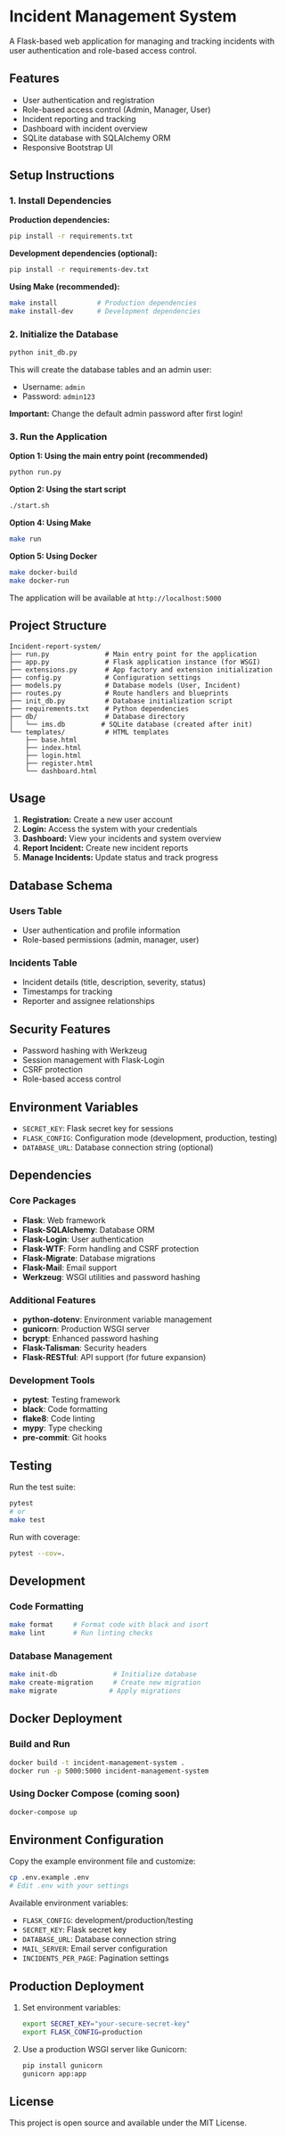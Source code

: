 # Incident Management System

A Flask-based web application for managing and tracking incidents with user authentication and role-based access control.

## Features

- User authentication and registration
- Role-based access control (Admin, Manager, User)
- Incident reporting and tracking
- Dashboard with incident overview
- SQLite database with SQLAlchemy ORM
- Responsive Bootstrap UI

## Setup Instructions

### 1. Install Dependencies

**Production dependencies:**
```bash
pip install -r requirements.txt
```

**Development dependencies (optional):**
```bash
pip install -r requirements-dev.txt
```

**Using Make (recommended):**
```bash
make install          # Production dependencies
make install-dev      # Development dependencies
```

### 2. Initialize the Database

```bash
python init_db.py
```

This will create the database tables and an admin user:
- Username: `admin`
- Password: `admin123`

**Important:** Change the default admin password after first login!

### 3. Run the Application

**Option 1: Using the main entry point (recommended)**
```bash
python run.py
```

**Option 2: Using the start script**
```bash
./start.sh
```

**Option 4: Using Make**
```bash
make run
```

**Option 5: Using Docker**
```bash
make docker-build
make docker-run
```

The application will be available at `http://localhost:5000`

## Project Structure

```
Incident-report-system/
├── run.py              # Main entry point for the application
├── app.py              # Flask application instance (for WSGI)
├── extensions.py       # App factory and extension initialization  
├── config.py           # Configuration settings
├── models.py           # Database models (User, Incident)
├── routes.py           # Route handlers and blueprints
├── init_db.py          # Database initialization script
├── requirements.txt    # Python dependencies
├── db/                 # Database directory
│   └── ims.db         # SQLite database (created after init)
└── templates/          # HTML templates
    ├── base.html
    ├── index.html
    ├── login.html
    ├── register.html
    └── dashboard.html
```

## Usage

1. **Registration:** Create a new user account
2. **Login:** Access the system with your credentials
3. **Dashboard:** View your incidents and system overview
4. **Report Incident:** Create new incident reports
5. **Manage Incidents:** Update status and track progress

## Database Schema

### Users Table
- User authentication and profile information
- Role-based permissions (admin, manager, user)

### Incidents Table
- Incident details (title, description, severity, status)
- Timestamps for tracking
- Reporter and assignee relationships

## Security Features

- Password hashing with Werkzeug
- Session management with Flask-Login
- CSRF protection
- Role-based access control

## Environment Variables

- `SECRET_KEY`: Flask secret key for sessions
- `FLASK_CONFIG`: Configuration mode (development, production, testing)
- `DATABASE_URL`: Database connection string (optional)

## Dependencies

### Core Packages
- **Flask**: Web framework
- **Flask-SQLAlchemy**: Database ORM
- **Flask-Login**: User authentication
- **Flask-WTF**: Form handling and CSRF protection
- **Flask-Migrate**: Database migrations
- **Flask-Mail**: Email support
- **Werkzeug**: WSGI utilities and password hashing

### Additional Features
- **python-dotenv**: Environment variable management
- **gunicorn**: Production WSGI server
- **bcrypt**: Enhanced password hashing
- **Flask-Talisman**: Security headers
- **Flask-RESTful**: API support (for future expansion)

### Development Tools
- **pytest**: Testing framework
- **black**: Code formatting
- **flake8**: Code linting
- **mypy**: Type checking
- **pre-commit**: Git hooks

## Testing

Run the test suite:
```bash
pytest
# or
make test
```

Run with coverage:
```bash
pytest --cov=.
```

## Development

### Code Formatting
```bash
make format     # Format code with black and isort
make lint       # Run linting checks
```

### Database Management
```bash
make init-db              # Initialize database
make create-migration     # Create new migration
make migrate             # Apply migrations
```

## Docker Deployment

### Build and Run
```bash
docker build -t incident-management-system .
docker run -p 5000:5000 incident-management-system
```

### Using Docker Compose (coming soon)
```bash
docker-compose up
```

## Environment Configuration

Copy the example environment file and customize:
```bash
cp .env.example .env
# Edit .env with your settings
```

Available environment variables:
- `FLASK_CONFIG`: development/production/testing
- `SECRET_KEY`: Flask secret key
- `DATABASE_URL`: Database connection string
- `MAIL_SERVER`: Email server configuration
- `INCIDENTS_PER_PAGE`: Pagination settings

## Production Deployment

1. Set environment variables:
   ```bash
   export SECRET_KEY="your-secure-secret-key"
   export FLASK_CONFIG=production
   ```

2. Use a production WSGI server like Gunicorn:
   ```bash
   pip install gunicorn
   gunicorn app:app
   ```

## License

This project is open source and available under the MIT License.
